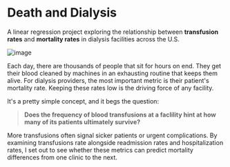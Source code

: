 # Death and Dialysis

A linear regression project exploring the relationship between **transfusion rates** and **mortality rates** in dialysis facilities across the U.S.

![image](https://github.com/user-attachments/assets/761508c9-e5a7-49b4-85b6-f536385d09ec)

Each day, there are thousands of people that sit for hours on end. They get their blood cleaned by machines in an exhausting routine that keeps them alive.
For dialysis providers, the most important metric is their patient's mortality rate. Keeping these rates low is the driving force of any facility.

It's a pretty simple concept, and it begs the question:
> **Does the frequency of blood transfusions at a faclility hint at how many of its patients ultimately survive?**

More transfusions often signal sicker patients or urgent complications.
By examining transfusions rate alongside readmission rates and hospitalization rates, I set out to see whether these metrics can predict mortality differences from one clinic to the next.
